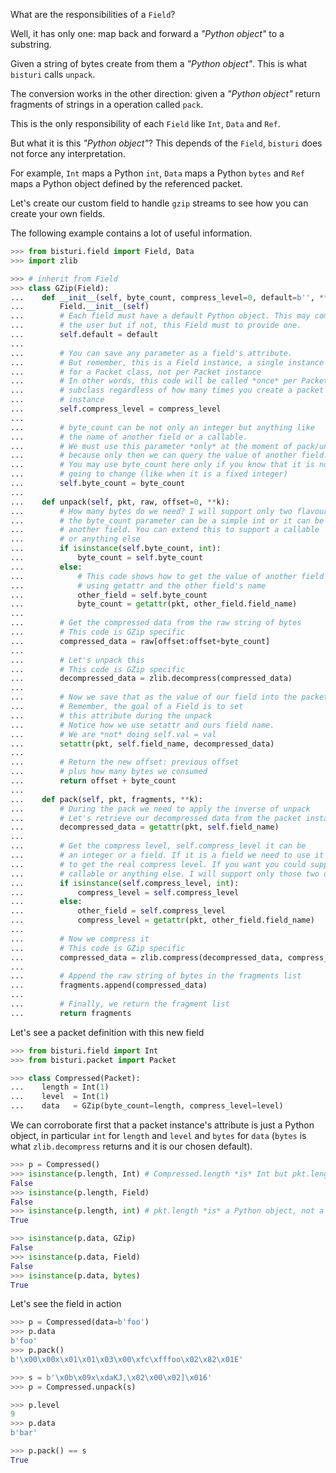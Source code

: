 
What are the responsibilities of a `Field`?

Well, it has only one: map back and forward a *"Python object"* to a substring.

Given a string of bytes create from them a *"Python object"*. This is what
`bisturi` calls `unpack`.

The conversion works in the other direction: given a *"Python object"*
return fragments of strings in a operation called `pack`.

This is the only responsibility of each `Field` like `Int`, `Data` and `Ref`.

But what it is this *"Python object"*? This depends of the `Field`,
`bisturi` does not force any interpretation.

For example, `Int` maps a Python `int`, `Data` maps a Python `bytes`
and `Ref` maps a Python object defined by the referenced packet.

Let's create our custom field to handle `gzip` streams to see how you
can create your own fields.

The following example contains a lot of useful information.

```python
>>> from bisturi.field import Field, Data
>>> import zlib

>>> # inherit from Field
>>> class GZip(Field):
...    def __init__(self, byte_count, compress_level=0, default=b'', **k):
...        Field.__init__(self)
...        # Each field must have a default Python object. This may come from
...        # the user but if not, this Field must to provide one.
...        self.default = default
...
...        # You can save any parameter as a field's attribute.
...        # But remember, this is a Field instance, a single instance
...        # for a Packet class, not per Packet instance
...        # In other words, this code will be called *once* per Packet
...        # subclass regardless of how many times you create a packet
...        # instance
...        self.compress_level = compress_level
...
...        # byte_count can be not only an integer but anything like
...        # the name of another field or a callable.
...        # We must use this parameter *only* at the moment of pack/unpack
...        # because only then we can query the value of another field.
...        # You may use byte_count here only if you know that it is not
...        # going to change (like when it is a fixed integer)
...        self.byte_count = byte_count
...
...    def unpack(self, pkt, raw, offset=0, **k):
...        # How many bytes do we need? I will support only two flavours:
...        # the byte_count parameter can be a simple int or it can be
...        # another field. You can extend this to support a callable
...        # or anything else
...        if isinstance(self.byte_count, int):
...            byte_count = self.byte_count
...        else:
...            # This code shows how to get the value of another field
...            # using getattr and the other field's name
...            other_field = self.byte_count
...            byte_count = getattr(pkt, other_field.field_name)
...
...        # Get the compressed data from the raw string of bytes
...        # This code is GZip specific
...        compressed_data = raw[offset:offset+byte_count]
...
...        # Let's unpack this
...        # This code is GZip specific
...        decompressed_data = zlib.decompress(compressed_data)
...
...        # Now we save that as the value of our field into the packet
...        # Remember, the goal of a Field is to set
...        # this attribute during the unpack
...        # Notice how we use setattr and ours field name.
...        # We are *not* doing self.val = val
...        setattr(pkt, self.field_name, decompressed_data)
...
...        # Return the new offset: previous offset
...        # plus how many bytes we consumed
...        return offset + byte_count
...
...    def pack(self, pkt, fragments, **k):
...        # During the pack we need to apply the inverse of unpack
...        # Let's retrieve our decompressed data from the packet instance
...        decompressed_data = getattr(pkt, self.field_name)
...
...        # Get the compress level, self.compress_level it can be
...        # an integer or a field. If it is a field we need to use it
...        # to get the real compress level. If you want you could support a
...        # callable or anything else. I will support only those two options
...        if isinstance(self.compress_level, int):
...            compress_level = self.compress_level
...        else:
...            other_field = self.compress_level
...            compress_level = getattr(pkt, other_field.field_name)
...
...        # Now we compress it
...        # This code is GZip specific
...        compressed_data = zlib.compress(decompressed_data, compress_level)
...
...        # Append the raw string of bytes in the fragments list
...        fragments.append(compressed_data)
...
...        # Finally, we return the fragment list
...        return fragments

```

Let's see a packet definition with this new field

```python
>>> from bisturi.field import Int
>>> from bisturi.packet import Packet

>>> class Compressed(Packet):
...    length = Int(1)
...    level  = Int(1)
...    data   = GZip(byte_count=length, compress_level=level)
```

We can corroborate first that a packet instance's attribute is just a
Python object, in particular `int` for `length` and `level` and `bytes`
for `data` (`bytes` is what `zlib.decompress` returns and it is our
chosen default).

```python
>>> p = Compressed()
>>> isinstance(p.length, Int) # Compressed.length *is* Int but pkt.length *isn't*
False
>>> isinstance(p.length, Field)
False
>>> isinstance(p.length, int) # pkt.length *is* a Python object, not a Field
True

>>> isinstance(p.data, GZip)
False
>>> isinstance(p.data, Field)
False
>>> isinstance(p.data, bytes)
True
```

Let's see the field in action

```python
>>> p = Compressed(data=b'foo')
>>> p.data
b'foo'
>>> p.pack()
b'\x00\x00x\x01\x01\x03\x00\xfc\xfffoo\x02\x82\x01E'

>>> s = b'\x0b\x09x\xdaKJ,\x02\x00\x02]\x016'
>>> p = Compressed.unpack(s)

>>> p.level
9
>>> p.data
b'bar'

>>> p.pack() == s
True
```
